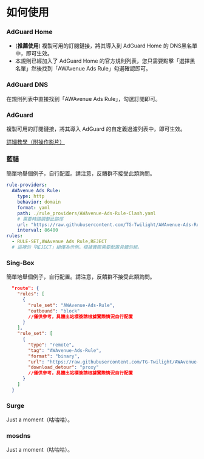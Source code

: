 # 如何使用

### AdGuard Home

- (**推薦使用**) 複製可用的訂閱鏈接，將其導入到 AdGuard Home 的 DNS黑名單 中，即可生效。
- 本規則已經加入了 AdGuard Home 的官方規則列表，您只需要點擊「選擇黑名單」然後找到「AWAvenue Ads Rule」勾選確認即可。


### AdGuard DNS

在規則列表中直接找到「AWAvenue Ads Rule」，勾選訂閱即可。

### AdGuard

複製可用的訂閱鏈接，將其導入 AdGuard 的自定義過濾列表中，即可生效。

[詳細教學（附操作影片）](./AdGuard.md)

### 藍貓

簡單地舉個例子，自行配置。請注意，反饋群不接受此類詢問。

```yaml
rule-providers:
  AWAvenue Ads Rule:
    type: http
    behavior: domain
    format: yaml
    path: ./rule_providers/AWAvenue-Ads-Rule-Clash.yaml
    # 需要時請調整此路徑
    url: "https://raw.githubusercontent.com/TG-Twilight/AWAvenue-Ads-Rule/main/Filters/AWAvenue-Ads-Rule-Clash.yaml"
    interval: 86400
rules:
  - RULE-SET,AWAvenue Ads Rule,REJECT
  # 這裡的「REJECT」組僅為示例。根據實際需要配置具體的組。
```

### Sing-Box

簡單地舉個例子，自行配置。請注意，反饋群不接受此類詢問。

```json
  "route": {
    "rules": [
      {
        "rule_set": "AWAvenue-Ads-Rule",
        "outbound": "block"
        //僅供參考，具體出站標簽請根據實際情況自行配置
      }
    ],
    "rule_set": [
      {
        "type": "remote",
        "tag": "AWAvenue-Ads-Rule",
        "format": "binary",
        "url": "https://raw.githubusercontent.com/TG-Twilight/AWAvenue-Ads-Rule/main/Filters/AWAvenue-Ads-Rule-Singbox.srs",
        "download_detour": "proxy"
        //僅供參考，具體出站標簽請根據實際情況自行配置
      }
    ]
  }
```

### Surge

Just a moment（咕咕咕）。

### mosdns

Just a moment（咕咕咕）。